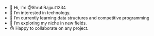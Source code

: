 - 👋 Hi, I’m @ShrutiRajput1234
- 👀 I’m interested in technology.
- 🌱 I’m currently learning data structures and competitive programming
- 💞️ I’m exploring my niche in new fields. 
- 😘 Happy to collaborate on any project.


<!---
ShrutiRajput1234/ShrutiRajput1234 is a ✨ special ✨ repository because its `Shruti.md` (this file) appears on your GitHub profile.
You can click the Preview link to take a look at your changes.
--->
